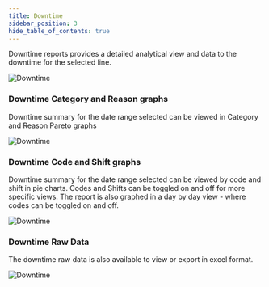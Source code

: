 ```yaml
---
title: Downtime
sidebar_position: 3
hide_table_of_contents: true
---
```




Downtime reports provides a detailed analytical view and data to the downtime for the selected line.

![Downtime](/img/DowntimeOverview.png)


### Downtime Category and Reason graphs
Downtime summary for the date range selected can be viewed in Category and Reason Pareto graphs

![Downtime](/img/DowntimeCategoryReason.png)


### Downtime Code and Shift graphs
Downtime summary for the date range selected can be viewed by code and shift in pie charts. Codes and Shifts can be toggled on and off for more specific views.
The report is also graphed in a day by day view - where codes can be toggled on and off.

![Downtime](/img/DowntimeCodeShift.png)

### Downtime Raw Data
The downtime raw data is also available to view or export in excel format.

![Downtime](/img/DowntimeDataSummary.png)


